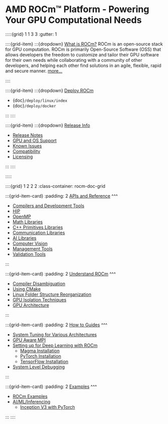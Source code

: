 # AMD ROCm™ Platform - Powering Your GPU Computational Needs

:::::{grid} 1 1 3 3
:gutter: 1

::::{grid-item}
:::{dropdown} [What is ROCm?](rocm)
ROCm is an open-source stack for GPU computation. ROCm is primarily
Open-Source Software (OSS) that allows developers the freedom to customize and
tailor their GPU software for their own needs while collaborating with a
community of other developers, and helping each other find solutions in an
agile, flexible, rapid and secure manner. [more...](rocm)

::::

::::{grid-item}
:::{dropdown} [Deploy ROCm](deploy)

- {doc}`/deploy/linux/index`
- {doc}`/deploy/docker`

:::
::::

::::{grid-item}
:::{dropdown} [Release Info](release)

- [Release Notes](release)
- [GPU and OS Support](release/gpu_os_support)
- [Known Issues](https://github.com/RadeonOpenCompute/ROCm/labels/Verified%20Issue)
- [Compatibility](release/compatibility)
- [Licensing](release/licensing)

:::
::::

:::::

::::{grid} 1 2 2 2
:class-container: rocm-doc-grid

:::{grid-item-card}
:padding: 2
[APIs and Reference](reference/all)
^^^

- [Compilers and Development Tools](reference/compilers)
- [HIP](reference/hip)
- [OpenMP](reference/openmp/openmp)
- [Math Libraries](reference/gpu_libraries/math)
- [C++ Primitives Libraries](reference/gpu_libraries/c++_primitives)
- [Communication Libraries](reference/gpu_libraries/communication)
- [AI Libraries](reference/ai_tools)
- [Computer Vision](reference/computer_vision)
- [Management Tools](reference/management_tools)
- [Validation Tools](reference/validation_tools)

:::

:::{grid-item-card}
:padding: 2
[Understand ROCm](understand/all)
^^^

- [Compiler Disambiguation](understand/compiler_disambiguation)
- [Using CMake](understand/cmake_packages)
- [Linux Folder Structure Reorganization](understand/file_reorg)
- [GPU Isolation Techniques](understand/gpu_isolation)
- [GPU Architecture](understand/gpu_arch)

:::

:::{grid-item-card}
:padding: 2
[How to Guides](how_to/all)
^^^

- [System Tuning for Various Architectures](how_to/tuning_guides/index)
- [GPU Aware MPI](how_to/gpu_aware_mpi)
- [Setting up for Deep Learning with ROCm](how_to/deep_learning_rocm)
  - [Magma Installation](how_to/magma_install/magma_install)
  - [PyTorch Installation](how_to/pytorch_install/pytorch_install)
  - [TensorFlow Installation](how_to/tensorflow_install/tensorflow_install)
- [System Level Debugging](how_to/system_debugging.md)

:::

:::{grid-item-card}
:padding: 2
[Examples](examples/all)
^^^

- [ROCm Examples](https://github.com/amd/rocm-examples)
- [AI/ML/Inferencing](examples/ai_ml_inferencing)
  - [Inception V3 with PyTorch](examples/inception_casestudy/inception_casestudy)

:::
::::
